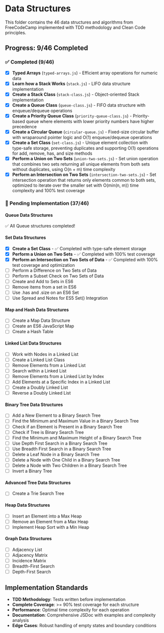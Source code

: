 # Data Structures

This folder contains the 46 data structures and algorithms from FreeCodeCamp
implemented with TDD methodology and Clean Code principles.

## Progress: 9/46 Completed

### ✅ Completed (9/46)

- [x] **Typed Arrays** (`typed-arrays.js`) - Efficient array operations for
      numeric data
- [x] **Learn how a Stack Works** (`stack.js`) - LIFO data structure
      implementation
- [x] **Create a Stack Class** (`stack-class.js`) - Object-oriented Stack
      implementation
- [x] **Create a Queue Class** (`queue-class.js`) - FIFO data structure with
      enqueue/dequeue operations
- [x] **Create a Priority Queue Class** (`priority-queue-class.js`) -
      Priority-based queue where elements with lower priority numbers have
      higher precedence
- [x] **Create a Circular Queue** (`circular-queue.js`) - Fixed-size circular
      buffer with wraparound pointer logic and O(1) enqueue/dequeue operations
- [x] **Create a Set Class** (`set-class.js`) - Unique element collection with
      type-safe storage, preventing duplicates and supporting O(1) operations
      for add, remove, has, and size methods
- [x] **Perform a Union on Two Sets** (`union-two-sets.js`) - Set union
      operation that combines two sets returning all unique elements from both
      sets without duplicates, using O(n + m) time complexity
- [x] **Perform an Intersection on Two Sets** (`intersection-two-sets.js`) - Set
      intersection operation that returns only elements common to both sets,
      optimized to iterate over the smaller set with O(min(n, m)) time
      complexity and 100% test coverage

### 🔄 Pending Implementation (37/46)

#### Queue Data Structures

✅ All Queue structures completed!

#### Set Data Structures

- [x] **Create a Set Class** - ✅ Completed with type-safe element storage
- [x] **Perform a Union on Two Sets** - ✅ Completed with 100% test coverage
- [x] **Perform an Intersection on Two Sets of Data** - ✅ Completed with 100%
      test coverage and optimization
- [ ] Perform a Difference on Two Sets of Data
- [ ] Perform a Subset Check on Two Sets of Data
- [ ] Create and Add to Sets in ES6
- [ ] Remove items from a set in ES6
- [ ] Use .has and .size on an ES6 Set
- [ ] Use Spread and Notes for ES5 Set() Integration

#### Map and Hash Data Structures

- [ ] Create a Map Data Structure
- [ ] Create an ES6 JavaScript Map
- [ ] Create a Hash Table

#### Linked List Data Structures

- [ ] Work with Nodes in a Linked List
- [ ] Create a Linked List Class
- [ ] Remove Elements from a Linked List
- [ ] Search within a Linked List
- [ ] Remove Elements from a Linked List by Index
- [ ] Add Elements at a Specific Index in a Linked List
- [ ] Create a Doubly Linked List
- [ ] Reverse a Doubly Linked List

#### Binary Tree Data Structures

- [ ] Add a New Element to a Binary Search Tree
- [ ] Find the Minimum and Maximum Value in a Binary Search Tree
- [ ] Check if an Element is Present in a Binary Search Tree
- [ ] Check if Tree is Binary Search Tree
- [ ] Find the Minimum and Maximum Height of a Binary Search Tree
- [ ] Use Depth First Search in a Binary Search Tree
- [ ] Use Breadth First Search in a Binary Search Tree
- [ ] Delete a Leaf Node in a Binary Search Tree
- [ ] Delete a Node with One Child in a Binary Search Tree
- [ ] Delete a Node with Two Children in a Binary Search Tree
- [ ] Invert a Binary Tree

#### Advanced Tree Data Structures

- [ ] Create a Trie Search Tree

#### Heap Data Structures

- [ ] Insert an Element into a Max Heap
- [ ] Remove an Element from a Max Heap
- [ ] Implement Heap Sort with a Min Heap

#### Graph Data Structures

- [ ] Adjacency List
- [ ] Adjacency Matrix
- [ ] Incidence Matrix
- [ ] Breadth-First Search
- [ ] Depth-First Search

## Implementation Standards

- **TDD Methodology**: Tests written before implementation
- **Complete Coverage**: >= 90% test coverage for each structure
- **Performance**: Optimal time complexity for each operation
- **Documentation**: Comprehensive JSDoc with examples and complexity analysis
- **Edge Cases**: Robust handling of empty states and boundary conditions
